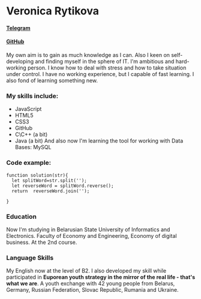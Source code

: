 # Veronica Rytikova
#### [Telegram](https://t.me/veronica_aci)
#### [GitHub](https://github.com/VRytikova)

My own aim is to gain as much knowledge as I can. Also I keen on self-developing and finding myself in the sphere of IT.
I'm ambitious and hard-working person. I know  how to deal with stress and how to take situation under control. 
I have no working experience, but I capable of fast learning. I also fond of learning something new. 

### My skills include:
  * JavaScript
  * HTML5
  * CSS3
  * GitHub
  * C\C++ (a bit)
  * Java (a bit)
 And also now I'm learning the tool for working with Data Bases: MySQL

### Code example:
```
function solution(str){
  let splitWord=str.split('');
  let reverseWord = splitWord.reverse();
  return  reverseWord.join('');

}
```
### Education
Now I'm studying in Belarusian State University of Informatics and Electronics. Faculty of Economy and Engineering, Economy of digital business.
At the 2nd course.
### Language Skills
My English now at the level of B2. I also developed my skill while participated in **Euporean youth strategy in the mirror of the real life - that's what we are**.
A youth exchange with 42 young people from Belarus, Germany, Russian Federation, Slovac Republic, Rumania and Ukraine.
